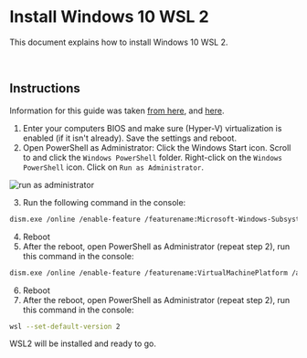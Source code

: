 # Install Windows 10 WSL 2

This document explains how to install Windows 10 WSL 2.

<br/>

## Instructions

Information for this guide was taken [from here](https://www.tecklyfe.com/how-to-enable-wsl2-on-windows-10/), and [here](https://www.windowscentral.com/how-install-wsl2-windows-10).

1. Enter your computers BIOS and make sure (Hyper-V) virtualization is enabled (if it isn't already). Save the settings and reboot.
2. Open PowerShell as Administrator: Click the Windows Start icon. Scroll to and click the `Windows PowerShell` folder. Right-click on the `Windows PowerShell` icon. Click on `Run as Administrator`. 

![run as administrator](https://user-images.githubusercontent.com/516548/112900455-27690980-90a9-11eb-9d0f-0d9f898070a1.png)

3. Run the following command in the console:

```sh
dism.exe /online /enable-feature /featurename:Microsoft-Windows-Subsystem-Linux /all /norestart
```

4. Reboot
5. After the reboot, open PowerShell as Administrator (repeat step 2), run this command in the console:

```sh
dism.exe /online /enable-feature /featurename:VirtualMachinePlatform /all /norestart
```

6. Reboot
7. After the reboot, open PowerShell as Administrator (repeat step 2), run this command in the console:

```sh
wsl --set-default-version 2
```

WSL2 will be installed and ready to go. 

